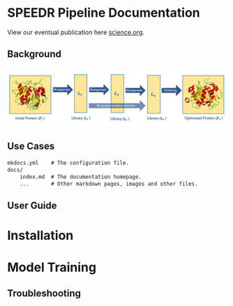 # SPEEDR Pipeline Documentation

View our eventual publication here [science.org](https://www.mkdocs.org).

## Background 

![](/imgs/pipeline.png)


## Use Cases

    mkdocs.yml    # The configuration file.
    docs/
        index.md  # The documentation homepage.
        ...       # Other markdown pages, images and other files.

## User Guide
# Installation 
# Model Training

## Troubleshooting
